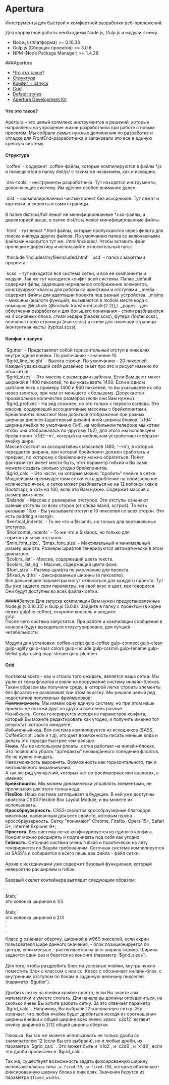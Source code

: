 Apertura
========

Интструменты для быстрой и комфортной разработки веб-приложений.

Для корректной работы необходимы Node.js, Gulp.js и модули к нему.
* Node.js (платформа)        >= 0.10.33
* Gulp.js (Сборщик проектов) >= 3.0.8
* NPM (Node Package Manager) >= 1.4.28

###Apertura
<ul>
  <li><a href="#aWhatIsThis">Что это такое?</a></li>
  <li><a href="#aStructure">Структура</a></li>
  <li><a href="#aConfig">Конфиг + запуск</a></li>
  <li><a href="#aGrid">Grid</a></li>
  <li><a href="#aDefaults">Default styles</a></li>
  <li><a href="#aADK">Apertura Development Kit</a></li>
</ul>

<h4 id="aWhatIsThis">Что это такое?</h4>
Apertura – это целый копмлекс инструментов и решений, которые направлены на упрощение жизни разработчика при работе с новым проектом. Мы собрали самые нужные дополнения по разработке и отладке для FrontEnd-разработчика и  запаковали это все в единую крепкую систему.

<h4 id="aStructure">Структура</h4>
`coffee` - содержит .coffee-файлы, которые компилируются в файлы *.js и помещяются в папку dist/js/ с таким же названием, как и исходник.
<br><br>
`dev-tools` - инструменты разработчика. Тут находятся инструменты, дополняющие систему. Им уделим особое внимание далее.
<br><br>
`dist` - скомпилированный чистый проект без исходников. Тут лежат и картинки, и скрипты и сами страницы.
<br><br>
В папке dist/css/full лежат не минифицированные *.css-файлы, а директорией выше, в папке dist/css/  лежат минифицированные файлы.
<br><br>
`html` - тут лежат *.html файлы, которые пропускаются через фильтр для поиска инклуда других файлов. По умолчанию папка со включаемыми файлами находится тут же: /html/includes/. Чтобы вставить файл пропишите директиву и используйте относительный путь:
<br><br>
`#include 'includes/myfileincluded.html'`
`psd` - папка с макетами проректа
<br><br>
`scss` - тут находится вся система сетки, и все ее компоненты и модули. Так же тут находится конфиг всей системы. Папка _default содержит фйлы, задающие нормальное отображение элементов, конструируют классы для работы со шрифтами и отступами. _media - содержит файлы для адаптации проекта под разные устройства. _mixins - миксины (аналоги функций), вызываются в любом месте кода с помощью @include (@include transform(scale(2.2));). _pages - для облегчения разработки и для большего понимания - стили разбиваются на 4 основных блока: стили хедера (header.scss), футера (footer.scss), основного тела страницы (main.scss) и стили для типичной страницы (контентная часть) (typical.scss).

<h4 id="aConfig">Конфиг + запуск</h4>
`$gutter` - Представляет собой горизонтальный отступ в пикселях внутри одной ячейки.  По умлочанию - значение 10.
<br>
`$grid_line_height` - Высота строки. По умолчанию - 20 пикселей. Каждый уважающий себя дизайнер знает про это и рисует именно по этой сетке.
<br>
`$grid_sizes` - Это массив с размерами шаблона. Если Вам дают макет шириной в 1400 пикселей, то вы указываете 1400. Если в одном шаблоне есть к примеру 1400 и 960 пикселей, то вы указываете их оба через запятую, при чем от меньшего к большему. Допускается произвольное количество размеров (если они Вам нужны).
<br>
`$grid_prefixes`- На вид сложнее, но это только с первого взгляда. Это массив, содержащий ассоциативные массивы с брейкпоинтами. Брейкпоинты помогают Вам добиться отображения при разных ширинах дисплея (адаптивный дизайн) иной ширины блоков.
`x1d4` - ширина ячейки по умолчанию (1/4). на мобильном телефоне мы хотим чтобы она отображалась по-другому (1/2), для этого мы используем брейк-поинт `x1d2--m`, который на мобильном устройстиве отобразит ячейку шире.
<br>
Массив состоит из ассоциативных массивов (480, '--m'), в которых передается  ширина, при которой брейкпоинт должен сработать и префикс, по которому к брейкпоинту можно обратиться. Полет фантазии тут имеет место быть, этот параметр гибкий и Вы сами можете создать сколько угодно брейкпоинтов.
<br>
`$grid_calc` - Это части, на которые можно "дробить" ячейки в сетке. Мощнейшим преимуществом сетки есть дробление на произвольное количество ячеек, и сетка может разбиваться не на 12 колонок (как в Bootstrap), а хоть на 100, если это Вам нужно. Содержит массив с размерами ячеек.
<br>
`$islands` - Массив с размерами отступов. Эти отступы означают равные отступы со всех сторон (от слова island, остров). То есть указывая 10px - Вы указываете отступ в 10 пикселей со всех сторон. Это есть padding и margin.
<br>
`$vertical_indents` - То же что и $islands, но только для вертикальных отступов.
<br>
`$horizontal_indents` - То же что и $islands, но только для горизонтальных отступов.
<br>
`$min_font_size`, `$max_font_size` - Максимальный и минимальный размер шрифта. Размеры шрифтов генерируются автоматически в этом диапазоне.
<br>
`$colors_list` - Массив, содержащий цвета текста.
<br>
`$colors_list_bg` - Массив, содержащий цвета фона.
<br>
`$font_size` - Размер шрифта по умолчанию для проекта.
<br>
`$fixed_widths` - фиксированные ширины (в пикселях).
<br>
Все дальнейшие параметры могут отличаться для каждого проекта. Тут Вы уже задаете свои параметры, на свой вкус и цвет, как говорится. Они будут доступны во всех  файлах сетки.

#####Запуск
Для запуска компиляции Вам нужен предустановленные Node.js (v.0.10.33) и Gulp.js (3.0.8). Зайдите в папку с проектом (в корне лежит gulpfile.coffee), откройте консоль  и введите:
<br>
`gulp`
<br>
После чего система запустится. При работе и компиляции сообщения в консоли будут выводиться структурировано, для лучшей читабельности.
<br><br>
Модули для установки: 
coffee-script gulp-coffee gulp-connect gulp-clean gulp-uglify gulp-sass colors gulp-include gulp-cssmin gulp-rename gulp-filelist gulp-using map-stream gulp-plumber

<h4 id="aGrid">Grid</h4>
Костяком всего - как и стоило того ожидать, является наша сетка. Мы ушли от темы флоатов и взяли на вооружение систему инлайн-блоков. Таким образом мы получили среду, в которой легко строить элементы без флоатов не разваливая при этом верстку. Мы решили целый ряд недостатков популярных фреймворков:
<br>
<s>Повторяемость</s>. Мы имеем одну единую систему, но при этом наши проекты не похожи друг на друга и все очень разные.<br>
<s>Негибкость</s>. Сетка генерируется исходя из параметров конфига, который Вы можете редактировать как угодно,  и получить именно тот результат. которого ожидаете.<br>
<s>Избыточный код</s>. Вся система компилируется из исходников (SASS, CoffeeScript, Jade и т.д), это дает возможность писать меньше кода и делать это гораздо быстрее чем раньше.<br>
<s>Floats</s>. Мы не используем флоаты, сетка работает на инлайн-блоках. Это позволило убрать "артефакты" неожиданного поведения флоатов. Их не нужно очищать.<br>
Невозможность выровнять. Возможность как горизонтального, так и вертикального выравнивания.<br>
А так же ряд улучшений, которых нет во фреймворках или аналогах, а именно:
<br>
<b>Брейкпоинты</b>. Мы можем динамически управлять элементами, не прописывая для этого тонны кода.<br>
<b>FlexBox</b>. Наша система заглядывает в будущее. В ней уже доступны свойства CSS3 Flexible Box Layout Module, и вы можете их использовать.<br>
<b>Кроссбраузерность</b>. CSS3-свойства кроссбраузерные благодоря миксинам, написанным для всех свойств, которым нужна кроссбраузерность. Сетку "понимают" Chrome, Firefox, Opera 15+, Safari 5+, Internet Explorer 9+;<br>
<b>Простота</b>. Вся система легко конфигурируется из единого конфига. Конфиг можно расширять и подтачивать под себя как угодно.<br>
<b>Гибкость</b>. Сеточная система очень гибкая и практически на лету генерируется по Вашим требованиям.
Сеточная система компилируется из SASS'a и собирается в всего лишь два файла - файл сетки.<br>
<br>
Архив с исходниками уже содержит базовый функционал, который невероятно расширяем и гибок.
<br><br>
Базовый скелет контейнера выглядит следующим образом:
<br>
`<div class="g w960">`<br>
&tab;`<div class="c x1d3">это колонка шириной в 1/3</div>`<br>
&tab;`<div class="c x2d3">это колонка шириной в 2/3</div>`<br>
`</div>`
<br>
Класс g означает обертку, шириной в w960 пикселей, если скрин пользователя шире данного значения, - блок позиционируется по центру, если меньше - растягивается на всю ширину скрина. Ширина задается один раз и берется из конфига (параметр `$grid_sizes`).
<br><br>
Для того, чтобы раздробить блок на условные ячейки, внутрь нужно поместить блок с классом c или cc. Класс с обозначает инлайн-блок, с внутренним отступом по бокам в заданную величину пикселей (параметр `$gutter`).
<br><br>
Дробить сетку на ячейки крайне просто, если Вы знаете азы математики и умеете слогать. Для начала вы должны определиться, на сколько ячеек Вы хотите разбить сетку. За это отвечает параметр `$grid_calc` . Например, Вы выбрали 12-колоночную сетку. Это означает, что любая ячейка будет дробиться исходя из соотношения ширины ячейки к общей ширине всех ячеек: класс `x2d12` вставит ячейку шириной в 2/12 общей ширины обертки.
<br><br>
Плюшка: Вы так же можете использовать не только дроби со знаменателем 12 (если Вы его выбрали), но и любые дроби, из параметра `$grid_calc` . Это может быть и `x1d2`, и `x2d6`,  и `x1d8`, если эти дроби прописаны  в `$grid_calc`.

Так же, существует возможность задать фиксированную ширину, используя классы типа `.w-fixed-50`, `.w-fixed-150`, которые обозначают фиксированную ширину блока в пикселях. Значения берутся из параметра `$fixed_widths`.
